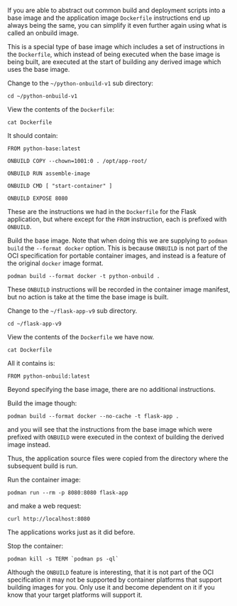 If you are able to abstract out common build and deployment scripts into a base image and the application image `Dockerfile` instructions end up always being the same, you can simplify it even further again using what is called an onbuild image.

This is a special type of base image which includes a set of instructions in the `Dockerfile`, which instead of being executed when the base image is being built, are executed at the start of building any derived image which uses the base image.

Change to the `~/python-onbuild-v1` sub directory:

```execute
cd ~/python-onbuild-v1
```

View the contents of the `Dockerfile`:

```execute
cat Dockerfile
```

It should contain:

```
FROM python-base:latest

ONBUILD COPY --chown=1001:0 . /opt/app-root/

ONBUILD RUN assemble-image

ONBUILD CMD [ "start-container" ]

ONBUILD EXPOSE 8080
```

These are the instructions we had in the `Dockerfile` for the Flask application, but where except for the `FROM` instruction, each is prefixed with `ONBUILD`.

Build the base image. Note that when doing this we are supplying to `podman build` the `--format docker` option. This is because `ONBUILD` is not part of the OCI specification for portable container images, and instead is a feature of the original `docker` image format.

```execute
podman build --format docker -t python-onbuild .
```

These `ONBUILD` instructions will be recorded in the container image manifest, but no action is take at the time the base image is built.

Change to the `~/flask-app-v9` sub directory.

```execute
cd ~/flask-app-v9
```

View the contents of the `Dockerfile` we have now.

```execute
cat Dockerfile
```

All it contains is:

```
FROM python-onbuild:latest
```

Beyond specifying the base image, there are no additional instructions.

Build the image though:

```execute
podman build --format docker --no-cache -t flask-app .
```

and you will see that the instructions from the base image which were prefixed with `ONBUILD` were executed in the context of building the derived image instead.

Thus, the application source files were copied from the directory where the subsequent build is run.

Run the container image:

```execute
podman run --rm -p 8080:8080 flask-app
```

and make a web request:

```execute-2
curl http://localhost:8080
```

The applications works just as it did before.

Stop the container:

```execute-2
podman kill -s TERM `podman ps -ql`
```

Although the `ONBUILD` feature is interesting, that it is not part of the OCI specification it may not be supported by container platforms that support building images for you. Only use it and become dependent on it if you know that your target platforms will support it.
